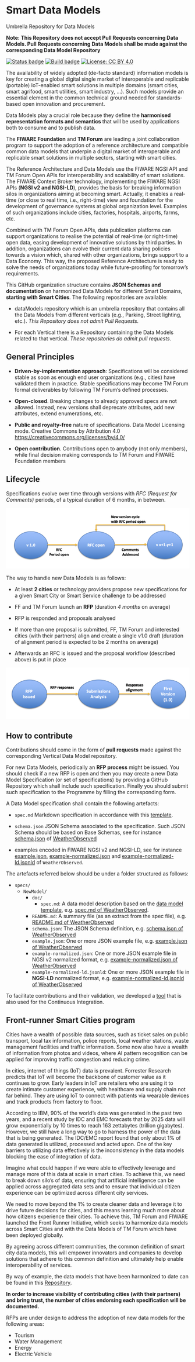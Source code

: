 # Smart Data Models

Umbrella Repository for Data Models

**Note: This Repository does not accept Pull Requests concerning Data Models.
Pull Requests concerning Data Models shall be made against the corresponding
Data Model Repository**

[![Status badge](https://img.shields.io/badge/status-draft-red.svg)](RELEASE_NOTES)
[![Build badge](https://img.shields.io/travis/smart-data-models/dataModels.svg "Travis build status")](https://travis-ci.org/smart-data-models/dataModels/)
[![License: CC BY 4.0](https://img.shields.io/badge/License-CC%20BY%204.0-lightgrey.svg)](https://creativecommons.org/licenses/by/4.0/)

The availability of widely adopted (de-facto standard) information models is key
for creating a global digital single market of interoperable and replicable
(portable) IoT-enabled smart solutions in multiple domains (smart cities, smart
agrifood, smart utilities, smart industry, …). Such models provide an essential
element in the common technical ground needed for standards-based open
innovation and procurement.

Data Models play a crucial role because they define the **harmonised
representation formats and semantics** that will be used by applications both to
consume and to publish data.

The **FIWARE Foundation** and **TM Forum** are leading a joint collaboration
program to support the adoption of a reference architecture and compatible
common data models that underpin a digital market of interoperable and
replicable smart solutions in multiple sectors, starting with smart cities.

The Reference Architecture and Data Models use the FIWARE NGSI API and TM Forum
Open APIs for interoperability and scalability of smart solutions. The FIWARE
Context Broker technology, implementing the FIWARE NGSI APIs (**NGSI v2 and
NGSI-LD**), provides the basis for breaking information silos in organizations
aiming at becoming smart. Actually, it enables a real-time (or close to real
time, i.e., right-time) view and foundation for the development of governance
systems at global organization level. Examples of such organizations include
cities, factories, hospitals, airports, farms, etc.

Combined with TM Forum Open APIs, data publication platforms can support
organizations to realise the potential of real-time (or right-time) open data,
easing development of innovative solutions by third parties. In addition,
organizations can evolve their current data sharing policies towards a vision
which, shared with other organizations, brings support to a Data Economy. This
way, the proposed Reference Architecture is ready to solve the needs of
organizations today while future-proofing for tomorrow’s requirements.

This GitHub organization structure contains **JSON Schemas and documentation**
on harmonized Data Models for different Smart Domains, **starting with Smart
Cities**. The following repositories are available:

-   dataModels repository which is an umbrella repository that contains all the
    Data Models from different verticals (e.g., Parking, Street lighting, etc.).
    _This Repository does not admit Pull Requests._

-   For each Vertical there is a Repository containing the Data Models related
    to that vertical. _These repositories do admit pull requests_.

## General Principles

-   **Driven-by-implementation approach**: Specifications will be considered
    stable as soon as enough end user organizations (e.g., cities) have
    validated them in practice. Stable specifications may become TM Forum formal
    deliverables by following TM Forum’s defined processes.

-   **Open-closed**. Breaking changes to already approved specs are not allowed.
    Instead, new versions shall deprecate attributes, add new attributes, extend
    enumerations, etc.

-   **Public and royalty-free** nature of specifications. Data Model Licensing
    mode. Creative Commons by Attribution 4.0
    https://creativecommons.org/licenses/by/4.0/

-   **Open contribution**. Contributions open to anybody (not only members),
    while final decision making corresponds to TM Forum and FIWARE Foundation
    members

## Lifecycle

Specifications evolve over time through versions with _RFC (Request for
Comments)_ periods, of a typical duration of 6 months, in between.

![Data Model Lifecycle](docs/lifecycle.png)

The way to handle new Data Models is as follows:

-   At least **2 cities** or technology providers propose new specifications for
    a given Smart City or Smart Service challenge to be addressed

-   FF and TM Forum launch an **RFP** (duration _4 months_ on average)

-   RFP is responded and proposals analysed

-   If more than one proposal is submitted, FF, TM Forum and interested cities
    (with their partners) align and create a single v1.0 draft (duration of
    alignment period is expected to be 2 months on average)

-   Afterwards an RFC is issued and the proposal workflow (described above) is
    put in place

![Data Model RFP](docs/rfp.png)

## How to contribute

Contributions should come in the form of **pull requests** made against the
corresponding Vertical Data Model repository.

For new Data Models, periodically an **RFP process** might be issued. You should
check if a new RFP is open and then you may create a new Data Model
Specification (or set of specifications) by providing a GitHub Repository which
shall include such specification. Finally you should submit such specification
to the Programme by filling the corresponding form.

A Data Model specification shall contain the following artefacts:

-   `spec.md` Markdown specification in accordance with this
    [template](templates/data-model-template.md).

-   `schema.json` JSON Schema associated to the specification. Such JSON Schema
    should be based on Base Schemas, see for instance
    [schema.json](https://github.com/smart-data-models/dataModel.Weather/blob/master/WeatherObserved/schema.json)
    of
    [WeatherObserved](https://github.com/smart-data-models/dataModel.Weather/blob/master/WeatherObserved/doc/spec.md)

-   examples encoded in FIWARE NGSI v2 and NGSI-LD, see for instance
    [example.json](https://github.com/smart-data-models/dataModel.Weather/blob/master/WeatherObserved/example.json),
    [example-normalized.json](https://github.com/smart-data-models/dataModel.Weather/blob/master/WeatherObserved/example-normalized.json)
    and
    [example-normalized-ld.jsonld](https://github.com/smart-data-models/dataModel.Weather/blob/master/WeatherObserved/example-normalized-ld.jsonld)
    of `WeatherObserved`.

The artefacts referred below should be under a folder structured as follows:

-   `specs/`
    -   `NewModel/`
        -   `doc/`
            -   `spec.md`: A data model description based on the
                [data model template](https://github.com/smart-data-models/dataModels/blob/master/templates/data-model-template.md),
                e.g.
                [spec.md of WeatherObserved](https://github.com/smart-data-models/dataModel.Weather/blob/master/WeatherObserved/doc/spec.md).
        -   `README.md`: A summary file (as an extract from the spec file), e.g.
            [README.md of WeatherObserved](https://github.com/smart-data-models/dataModel.Weather/blob/master/README.md)
        -   `schema.json`: The JSON Schema definition, e.g.
            [schema.json of WeatherObserved](https://github.com/smart-data-models/dataModel.Weather/blob/master/WeatherObserved/schema.json)
        -   `example.json`: One or more JSON example file, e.g.
            [example.json of WeatherObserved](https://github.com/smart-data-models/dataModel.Weather/blob/master/WeatherObserved/example.json)
        -   `example-normalized.json`: One or more JSON example file in NGSI v2
            normalized format, e.g.
            [example-normalized.json of WeatherObserved](https://github.com/smart-data-models/dataModel.Weather/blob/master/WeatherObserved/example-normalized.json)
        -   `example-normalized-ld.jsonld`: One or more JSON example file in
            **NGSI-LD** normalized format, e.g.
            [example-normalized-ld.jsonld of WeatherObserved](https://github.com/smart-data-models/dataModel.Weather/blob/master/WeatherObserved/example-normalized-ld.jsonld)

To facilitate contributions and their validation, we developed a
[tool](https://github.com/smart-data-models/tools/tree/master/validator) that is
also used for the Continuous Integration.

## Front-runner Smart Cities program

Cities have a wealth of possible data sources, such as ticket sales on public
transport, local tax information, police reports, local weather stations, waste
management facilities and traffic information. Some now also have a wealth of
information from photos and videos, where AI pattern recognition can be applied
for improving traffic congestion and reducing crime.

In cities, internet of things (IoT) data is prevalent. Forrester Research
predicts that IoT will become the backbone of customer value as it continues to
grow. Early leaders in IoT are retailers who are using it to create intimate
customer experience, with healthcare and supply chain not far behind. They are
using IoT to connect with patients via wearable devices and track products from
factory to floor.

According to IBM, 90% of the world’s data was generated in the past two years,
and a recent study by IDC and EMC forecasts that by 2025 data will grow
exponentially by 10 times to reach 163 zettabytes (trillion gigabytes). However,
we still have a long way to go to harness the power of the data that is being
generated. The IDC/EMC report found that only about 1% of data generated is
utilized, processed and acted upon. One of the key barriers to utilizing data
effectively is the inconsistency in the data models blocking the ease of
integration of data.

Imagine what could happen if we were able to effectively leverage and manage
more of this data at scale in smart cities. To achieve this, we need to break
down silo’s of data, ensuring that artificial intelligence can be applied across
aggregated data sets and to ensure that individual citizen experience can be
optimized across different city services.

We need to move beyond the 1% to create cleaner data and leverage it to drive
future decisions for cities, and this means learning much more about how
citizens experience their cities. To achieve this, TM Forum and FIWARE launched
the Front Runner Initiative, which seeks to harmonize data models across Smart
Cities and with the Data Models of TM Forum which have been deployed globally.

By agreeing across different communities, the common definition of smart city
data models, this will empower innovators and companies to develop solutions
that adhere to this common definition and ultimately help enable
interoperability of services.

By way of example, the data models that have been harmonized to date can be
found in this
[Repository](https://github.com/smart-data-models/dataModels/tree/master/specs).

**In order to increase visibility of contributing cities (with their partners)
and bring trust, the number of cities endorsing each specification will be
documented.**

RFPs are under design to address the adoption of new data models for the
following areas:

-   Tourism
-   Water Management
-   Energy
-   Electric Vehicle
